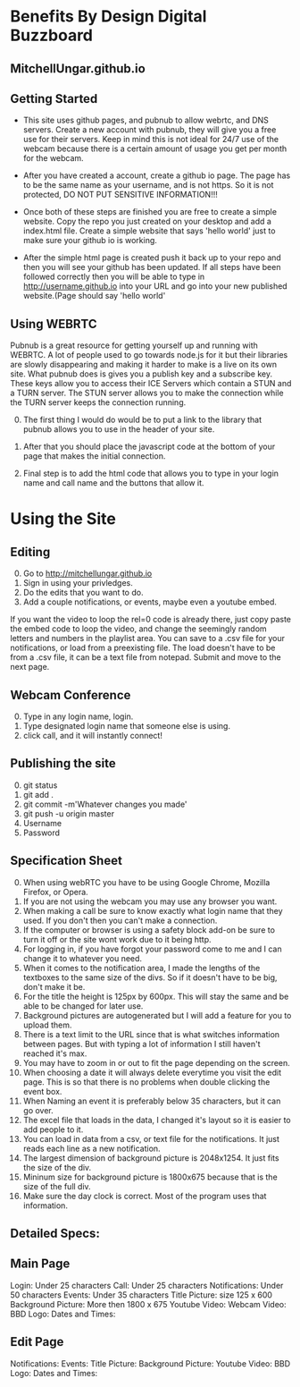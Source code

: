 # Benefits By Design Digital Buzzboard
MitchellUngar.github.io
-----------------------
Getting Started
---------------
* This site uses github pages, and pubnub to allow webrtc, and DNS servers.
  Create a new account with pubnub, they will give you a free use for their servers.
  Keep in mind this is not ideal for 24/7 use of the webcam because there is a certain amount of usage
  you get per month for the webcam.

* After you have created a account, create a github io page. The page has to be the same
  name as your username, and is not https. So it is not protected, DO NOT PUT SENSITIVE INFORMATION!!!

* Once both of these steps are finished you are free to create a simple website. Copy the repo you just
  created on your desktop and add a index.html file. Create a simple website that says 'hello world'
  just to make sure your github io is working.

* After the simple html page is created push it back up to your repo and then you will see your github
  has been updated. If all steps have been followed correctly then you will be able to type in
  http://username.github.io into your URL and go into your new published website.(Page should say
  'hello world'

Using WEBRTC
------------
Pubnub is a great resource for getting yourself up and running with WEBRTC. A lot of people used to go
towards node.js for it but their libraries are slowly disappearing and making it harder to make is a
live on its own site.
What pubnub does is gives you a publish key and a subscribe key. These keys allow you to access their
ICE Servers which contain a STUN and a TURN server. The STUN server allows you to make the connection
while the TURN server keeps the connection running.

0. The first thing I would do would be to put a link to the library that pubnub allows you to use in
   the header of your site.

0. After that you should place the javascript code at the bottom of your page that makes the initial
   connection.

0. Final step is to add the html code that allows you to type in your login name and call name
   and the buttons that allow it.

# Using the Site

Editing
-------
0. Go to http://mitchellungar.github.io
0. Sign in using your privledges.
0. Do the edits that you want to do.
0. Add a couple notifications, or events, maybe even a youtube embed.

If you want the video to loop the rel=0 code is already there, just
copy paste the embed code to loop the video, and change the seemingly
random letters and numbers in the playlist area.
You can save to a .csv file for your notifications, or load from a
preexisting file. The load doesn't have to be from a .csv file, it can
be a text file from notepad.
Submit and move to the next page.

Webcam Conference
-----------------
0. Type in any login name, login.
0. Type designated login name that someone else is using.
0. click call, and it will instantly connect!

Publishing the site
-------------------
0. git status
0. git add .
0. git commit -m'Whatever changes you made'
0. git push -u origin master
0. Username
0. Password

Specification Sheet
-------------------
0. When using webRTC you have to be using Google Chrome, Mozilla Firefox, or Opera.
0. If you are not using the webcam you may use any browser you want.
0. When making a call be sure to know exactly what login name that they used. If you don't then you can't make a connection.
0. If the computer or browser is using a safety block add-on be sure to turn it off or the site wont work due to it being http.
0. For logging in, if you have forgot your password come to me and I can change it to whatever you need.
0. When it comes to the notification area, I made the lengths of the textboxes to the same size of the divs. So if it doesn't have to be big, don't make it be.
0. For the title the height is 125px by 600px. This will stay the same and be able to be changed for later use.
0. Background pictures are autogenerated but I will add a feature for you to upload them.
0. There is a text limit to the URL since that is what switches information between pages. But with typing a lot of information I still haven't reached it's max.
0. You may have to zoom in or out to fit the page depending on the screen.
0. When choosing a date it will always delete everytime you visit the edit page. This is so that there is no problems when double clicking the event box.
0. When Naming an event it is preferably below 35 characters, but it can go over.
0. The excel file that loads in the data, I changed it's layout so it is easier to add people to it.
0. You can load in data from a csv, or text file for the notifications. It just reads each line as a new notification.
0. The largest dimension of background picture is 2048x1254. It just fits the size of the div.
0. Mininum size for background picture is 1800x675 because that is the size of the full div.
0. Make sure the day clock is correct. Most of the program uses that information.

Detailed Specs:
---------------
Main Page
---------
Login: Under 25 characters
Call: Under 25 characters
Notifications: Under 50 characters
Events: Under 35 characters
Title Picture: size 125 x 600
Background Picture: More then 1800 x 675 
Youtube Video:
Webcam Video:
BBD Logo:
Dates and Times:

Edit Page
---------
Notifications:
Events:
Title Picture:
Background Picture:
Youtube Video:
BBD Logo:
Dates and Times:
